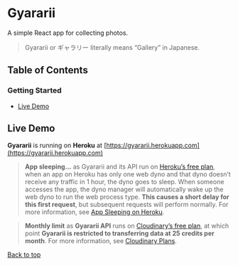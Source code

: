 # Gyararii

A simple React app for collecting photos.

> Gyararii or ギャラリー literally means “Gallery” in Japanese.

## Table of Contents

### Getting Started

- [Live Demo](#live-demo)

## Live Demo

**Gyararii** is running on **Heroku** at [https://gyararii.herokuapp.com](https://gyararii.herokuapp.com)

> **App sleeping...** as Gyararii and its API run on [Heroku’s free plan](https://www.heroku.com/free), when an app on Heroku has only one web dyno and that dyno doesn’t receive any traffic in 1 hour, the dyno goes to sleep. When someone accesses the app, the dyno manager will automatically wake up the web dyno to run the web process type. **This causes a short delay for this first request**, but subsequent requests will perform normally. For more information, see [App Sleeping on Heroku](https://blog.heroku.com/app_sleeping_on_heroku).

> **Monthly limit** as **Gyararii API** runs on [Cloudinary’s free plan](https://cloudinary.com/pricing), at which point **Gyararii is restricted to transferring data at 25 credits per month**. For more information, see [Cloudinary Plans](https://cloudinary.com/pricing).

[Back to top](#table-of-contents)
